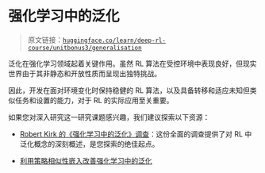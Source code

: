 # 强化学习中的泛化

> 原文链接：[`huggingface.co/learn/deep-rl-course/unitbonus3/generalisation`](https://huggingface.co/learn/deep-rl-course/unitbonus3/generalisation)

泛化在强化学习领域起着关键作用。虽然 RL 算法在受控环境中表现良好，但现实世界由于其非静态和开放性质而呈现出独特挑战。

因此，开发在面对环境变化时保持稳健的 RL 算法，以及具备转移和适应未知但类似任务和设置的能力，对于 RL 的实际应用至关重要。

如果您对深入研究这一研究课题感兴趣，我们建议探索以下资源：

+   [Robert Kirk 的《强化学习中的泛化》调查](https://robertkirk.github.io/2022/01/17/generalisation-in-reinforcement-learning-survey.html)：这份全面的调查提供了对 RL 中泛化概念的深刻概述，是您探索的绝佳起点。

+   [利用策略相似性嵌入改善强化学习中的泛化](https://blog.research.google/2021/09/improving-generalization-in.html?m=1)
